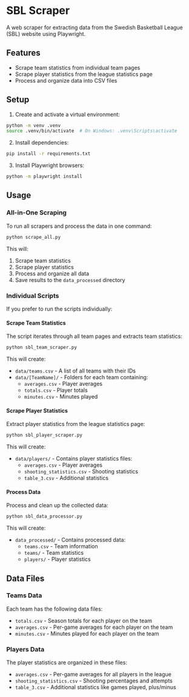 # SBL Scraper

A web scraper for extracting data from the Swedish Basketball League (SBL) website using Playwright.

## Features

- Scrape team statistics from individual team pages
- Scrape player statistics from the league statistics page
- Process and organize data into CSV files

## Setup

1. Create and activate a virtual environment:
```bash
python -m venv .venv
source .venv/bin/activate  # On Windows: .venv\Scripts\activate
```

2. Install dependencies:
```bash
pip install -r requirements.txt
```

3. Install Playwright browsers:
```bash
python -m playwright install
```

## Usage

### All-in-One Scraping

To run all scrapers and process the data in one command:

```bash
python scrape_all.py
```

This will:
1. Scrape team statistics
2. Scrape player statistics
3. Process and organize all data
4. Save results to the `data_processed` directory

### Individual Scripts

If you prefer to run the scripts individually:

#### Scrape Team Statistics

The script iterates through all team pages and extracts team statistics:

```bash
python sbl_team_scraper.py
```

This will create:
- `data/teams.csv` - A list of all teams with their IDs
- `data/[TeamName]/` - Folders for each team containing:
  - `averages.csv` - Player averages
  - `totals.csv` - Player totals
  - `minutes.csv` - Minutes played

#### Scrape Player Statistics

Extract player statistics from the league statistics page:

```bash
python sbl_player_scraper.py
```

This will create:
- `data/players/` - Contains player statistics files:
  - `averages.csv` - Player averages
  - `shooting_statistics.csv` - Shooting statistics
  - `table_3.csv` - Additional statistics

#### Process Data

Process and clean up the collected data:

```bash
python sbl_data_processor.py
```

This will create:
- `data_processed/` - Contains processed data:
  - `teams.csv` - Team information
  - `teams/` - Team statistics
  - `players/` - Player statistics

## Data Files

### Teams Data

Each team has the following data files:

- `totals.csv` - Season totals for each player on the team
- `averages.csv` - Per-game averages for each player on the team
- `minutes.csv` - Minutes played for each player on the team

### Players Data

The player statistics are organized in these files:

- `averages.csv` - Per-game averages for all players in the league
- `shooting_statistics.csv` - Shooting percentages and attempts
- `table_3.csv` - Additional statistics like games played, plus/minus